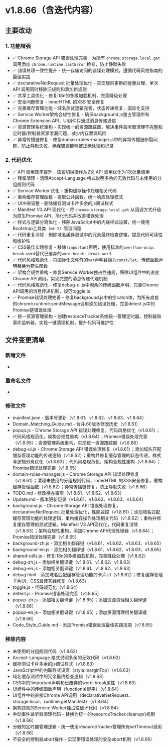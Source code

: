# v1.8.66（含迭代内容）

## 主要改动

### 1. 功能增强

- ✅ Chrome Storage API 错误处理完善 - 为所有 `chrome.storage.local.get` 调用添加 `chrome.runtime.lastError` 检查，防止静默失败
- ✅ 错误处理一致性提升 - 统一存储访问的错误处理模式，遵循代码风格指南的最佳实践
- ✅ declarativeNetRequest 批量处理优化 - 实现规则更新的批量处理，单次 API 调用同时移除旧规则和添加新规则
- ✅ 共享工具优化 - 修复i18n的多级加载机制，完善降级处理
- ✅ 安全问题修复 - innerHTML 的XSS 安全修复
- ✅ 完善缓存管理功能 - 域名测试逻辑完善，状态传递修复，国际化支持
- ✅ Service Worker架构合规性修复 - 确保background.js独占管理所有Chrome Extension API，UI组件只通过消息传递通信
- ✅ 资源管理系统重构 - 实现统一的资源跟踪器，解决事件监听器清理不完整和定时器/控制器资源泄漏问题，减少内存泄漏风险
- ✅ 异常传播链修复 - 修复domain-rules-manager.js中的异常传播链断裂问题，防止静默失败，确保错误能够被正确处理和记录

### 2. 代码优化

- ✅ API 调用效率提升 - 语言切换操作从2次 API 调用优化为1次批量调用
- ✅ 残留清理 - 清理Accept-Language 格式说明多余的无效代码与未使用的分组规则代码
- ✅ Service Worker 优化 - 重构缓存操作处理相关代码
- ✅ 重构缓存管理函数 - 提取公共函数，统一响应处理模式
- ✅ UI冲突调整 - 删除缓存测试卡片多余的js调试样式
- ✅ Manifest V3 API 现代化 - 将 `chrome.storage.local.get` 从回调方式升级为原生Promise API，简化代码并改善错误处理
- ✅ 样式与逻辑分离优化 - 移除JavaScript中的内联样式设置，统一使用Bootstrap工具类（`mt-2`）管理间距
- ✅ 代码重复消除 - 删除域名缓存测试中的冗余最终检查逻辑，提高代码可读性和维护性
- ✅ CSS最佳实践修复 - 移除`!important`声明，使用标准的`overflow-wrap: break-word`替代已废弃的`word-break: break-word`
- ✅ 代码风格规范化 - 将国际化文件外的`var`声明替换为`const/let`，传统函数声明替换为箭头函数
- ✅ 架构合规性重构 - 修复Service Worker独占性违规，移除UI组件中的直接Chrome API调用，实现完整的消息传递代理机制
- ✅ 代码风格规范化 - 修复debug-ui.js中剩余的传统函数声明，完善Chrome API调用的消息传递机制，规范toggle.js
- ✅ Promise错误处理完善 - 修复background.js中的空catch块，为所有直接的chrome.runtime.sendMessage调用添加错误处理，完善detect.js中的Promise链错误处理
- ✅ 统一资源管理架构 - 创建resourceTracker系统统一管理定时器、控制器和事件监听器，实现一键清理机制，提升代码可维护性

## 文件变更清单

### 新增文件

- 

### 重命名文件

- 

### 修改文件

- manifest.json - 版本号更新（v1.8.61、v1.8.62、v1.8.63、v1.8.64）
- Domain_Matching_Guide.md - 合并.60版本修改历史（v1.8.61）
- popup.js - Chrome Storage API 错误处理修复，代码风格优化（v1.8.61）；代码风格规范化，架构合规性重构（v1.8.64）；Promise错误处理完善（v1.8.65）；资源管理系统重构，实现统一资源跟踪器（v1.8.66）
- debug-ui.js - Chrome Storage API 错误处理修复（v1.8.61）；添加域名匹配缓存管理功能的传递逻辑（v1.8.62）；重构并修复缓存管理的状态传递，样式与逻辑分离优化（v1.8.63）；代码风格规范化，架构合规性重构（v1.8.64）；Promise错误处理完善（v1.8.65）
- domain-rules-manager.js - Chrome Storage API 错误处理修复（v1.8.61）；清理未使用的分组规则代码，innerHTML 的XSS安全修复，重构缓存管理函数（v1.8.62）；异常传播链修复，防止静默失败（v1.8.66）
- TODO.md - 修改待办事项（v1.8.61、v1.8.62、v1.8.63）
- Update.md - 版本更新记录（v1.8.61、v1.8.62、v1.8.63、v1.8.64）
- background.js - Chrome Storage API 错误处理修复，declarativeNetRequest 批量处理优化，性能监控（v1.8.61）；添加域名匹配缓存管理功能的处理逻辑，重构缓存操作处理相关代码（v1.8.62）；重构并修复缓存管理的测试逻辑，Manifest V3 API现代化，代码重复消除（v1.8.63）；架构合规性重构，添加Chrome API代理处理器（v1.8.64）；Promise错误处理完善（v1.8.65）
- background-zh.js - 添加相关翻译键（v1.8.61、v1.8.62、v1.8.63、v1.8.65）
- background-en.js - 添加相关翻译键（v1.8.61、v1.8.62、v1.8.63、v1.8.65）
- shared-utils.js - 修复i18n的多级加载机制，完善降级处理（v1.8.62）
- debug-zh.js - 添加相关翻译键（v1.8.61、v1.8.62、v1.8.63）
- debug-en.js - 添加相关翻译键（v1.8.61、v1.8.62、v1.8.63）
- debug.html - 添加域名匹配缓存管理功能的卡片UI（v1.8.62）；修复缓存管理卡片UI，CSS最佳实践修复（v1.8.63）
- toggle.js - 代码规范化（v1.8.64）
- detect.js - Promise错误处理完善（v1.8.65）
- popup-zh.js - 添加相关翻译键（v1.8.65）；添加资源清理相关翻译键（v1.8.66）
- popup-en.js - 添加相关翻译键（v1.8.65）；添加资源清理相关翻译键（v1.8.66）
- Code_Style_Guide.md - 添加Promise错误处理最佳实践指南（v1.8.65）

### 移除内容

- 未使用的分组规则代码（v1.8.62）
- Accept-Language 格式说明多余的无效代码（v1.8.62）
- 缓存测试卡片多余的js调试样式（v1.8.63）
- JavaScript中的内联样式设置（style.marginTop）（v1.8.63）
- 域名缓存测试中的冗余最终检查逻辑（v1.8.63）
- CSS中的!important声明和已废弃的word-break属性（v1.8.63）
- UI组件中的传统函数声明（function关键字）（v1.8.64）
- UI组件中的直接Chrome API调用（declarativeNetRequest、storage.local、runtime.getManifest）（v1.8.64）
- 架构违规的Service Worker独占性破坏代码（v1.8.64）
- 手动事件监听器清理代码 - 替换为统一的resourceTracker.cleanup()机制（v1.8.66）
- 分散的定时器管理逻辑 - 统一使用resourceTracker管理所有setTimeout调用（v1.8.66）
- 不安全的控制器abort操作 - 实现带错误处理的安全abort机制（v1.8.66）